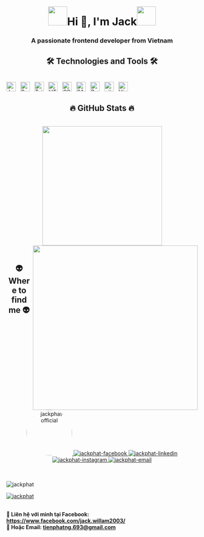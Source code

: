 <!-- JackPhat -->
<h1 align="center"><img src="https://media.tenor.com/nm5MfI8CI50AAAAi/raibow-happy.gif" width="50" height="50"/>Hi 👋, I'm Jack<img src = "https://media.tenor.com/Mdne7ccvTJMAAAAi/banana-cheerer.gif" width="50" height ="50"/></h1>
<h3 align="center">A passionate frontend developer from Vietnam</h3>

<h2 align="center">🛠 Technologies and Tools 🛠</h2>
<br>
<!-- https://simpleicons.org/ -->
<span><img src="https://img.shields.io/badge/JavaScript-282C34?logo=javascript&logoColor=F7DF1E" alt="JavaScript logo" title="JavaScript" height="25" /></span>
&nbsp;
<span><img src="https://img.shields.io/badge/ReactJS-282C34?logo=react&logoColor=61DAFB" alt="ReactJS logo" title="ReactJS" height="25" /></span>
&nbsp;
<span><img src="https://img.shields.io/badge/Tailwind%20CSS-282C34?logo=tailwind-css&logoColor=38B2AC" alt="TailwindCSS logo" title="TailwindCSS" height="25" /></span>
&nbsp;
<span><img src="https://img.shields.io/badge/HTML5-282C34?logo=html5&logoColor=E34F26" alt="HTML5 logo" title="HTML5" height="25" /></span>
&nbsp;
<span><img src="https://img.shields.io/badge/CSS3-282C34?logo=css3&logoColor=1572B6" alt="CSS3 logo" title="CSS3" height="25" /></span>
&nbsp;
<span><img src="https://img.shields.io/badge/Sass-282C34?logo=sass&logoColor=CC6699" alt="SASS logo" title="SASS" height="25" /></span>
&nbsp;
<span><img src="https://img.shields.io/badge/Bootstrap-282C34?logo=bootstrap&logoColor=7952B3" alt="Bootstrap logo" title="Bootstrap" height="25" /></span>
&nbsp;
<span><img src="https://img.shields.io/badge/git-282C34?logo=git&logoColor=F05032" alt="git logo" title="git" height="25" /></span>
&nbsp;
<span><img src="https://img.shields.io/badge/VS%20Code-282C34?logo=visual-studio-code&logoColor=007ACC" alt="Visual Studio Code logo" title="Visual Studio Code" height="25" /></span>
&nbsp;
<br>
<h2 align="center">🔥 GitHub Stats 🔥</h2>
<!-- https://github.com/anuraghazra/github-readme-stats -->
<br>
<div align=center>
  <a href="#" title="Jack">
    <img width="315" align="center" src="https://github-readme-stats.vercel.app/api/top-langs/?username=PhatJack&hide=c%23,powershell,Mathematica,Ruby,Objective-C,Objective-C%2b%2b,Cuda&title_color=61dafb&text_color=ffffff&icon_color=61dafb&bg_color=20232a&langs_count=8&layout=compact&border_color=61dafb&hide_border=true" />
  </a>
  <a href="#" title="Trungquandev">
    <img align="right" width="434" src="https://github-readme-stats.vercel.app/api?username=PhatJack&show_icons=true&theme=react&border_color=61dafb&hide_border=true" />
  </a>
</div>

<br>
<h2 align="center">👽 Where to find me 👽</h2>
<br>
<!-- https://icons8.com -->
<div align="center">
  <a href="#" target="blank" style="border-radius:50%">
     <img src="https://scontent.fsgn2-4.fna.fbcdn.net/v/t39.30808-6/339261002_1682484955515611_9128158014704392421_n.jpg?_nc_cat=109&ccb=1-7&_nc_sid=09cbfe&_nc_ohc=q7XlTfJU7YkAX_jC-d2&_nc_ht=scontent.fsgn2-4.fna&oh=00_AfAnZjeztXE9sSmNuDcorw0n4zCyeR7uqhMe6RzgUPtKUw&oe=6437EB43" width="120" alt="jackphat-official" style="border-radius:50%"/>
  </a>
  <a href="https://www.facebook.com/jack.willam2003/" target="blank">
    <img src="https://img.icons8.com/bubbles/100/000000/facebook-new.png" alt="jackphat-facebook" />
  </a>
  <a href="https://www.linkedin.com/in/jackphatdev" target="blank">
    <img src="https://img.icons8.com/bubbles/100/000000/linkedin.png" alt="jackphat-linkedin" />
  </a>
  <a href="[https://instagram.com/trungquandev](https://www.instagram.com/thinkin_abt._u/)" target="blank">
    <img src="https://img.icons8.com/bubbles/100/000000/instagram.png" alt="jackphat-instagram" />
  </a>
  <a href="mailto:tienphatng.693@gmail.com" target="top">
    <img src="https://img.icons8.com/bubbles/100/000000/apple-mail.png" alt="jackphat-email" />
  </a>
</div>

<br>
<br>

<p align="left"> <img src="https://komarev.com/ghpvc/?username=PhatJack&label=Profile%20views&color=0e75b6&style=flat" alt="jackphat" /> </p>

<p align="left"> <a href="https://github.com/ryo-ma/github-profile-trophy"><img src="https://github-profile-trophy.vercel.app/?username=PhatJack&theme=onedark" alt="jackphat" /></a> </p>

<p>
  <br>
  <strong>🔗 Liên hệ với mình tại Facebook: <a href="https://www.facebook.com/jack.willam2003/" target="_blank">https://www.facebook.com/jack.willam2003/</a></strong>
  <br>
  <strong>📧 Hoặc Email: <a href="mailto:tienphatng.693@gmail.com" target="_top">tienphatng.693@gmail.com</a></strong>
</p>
